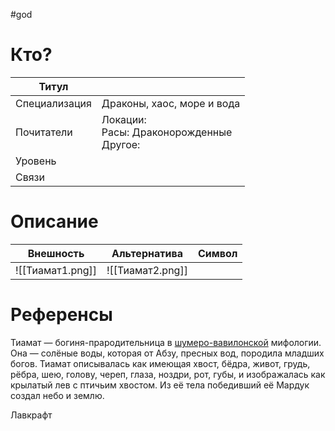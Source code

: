 #god 
# Кто? 
| Титул         |                                                |
| ------------- | ---------------------------------------------- |
| Специализация | Драконы, хаос, море и вода                     |
| Почитатели    | Локации: <br>Расы: Драконорожденные<br>Другое: |
| Уровень       |                                                |
| Связи         |                                                |
# Описание

| Внешность        | Альтернатива                         | Символ |
| ---------------- | ------------------------------------ | ------ |
| ![[Тиамат1.png]] | ![[Тиамат2.png]] |        |


# Референсы
Тиамат — богиня-прародительница в [шумеро-вавилонской](https://en.wikipedia.org/wiki/ru:%D0%A8%D1%83%D0%BC%D0%B5%D1%80%D0%BE-%D0%B0%D0%BA%D0%BA%D0%B0%D0%B4%D1%81%D0%BA%D0%B0%D1%8F_%D0%BC%D0%B8%D1%84%D0%BE%D0%BB%D0%BE%D0%B3%D0%B8%D1%8F "wikipedia:ru:Шумеро-аккадская мифология") мифологии. Она — солёные воды, которая от Абзу, пресных вод, породила младших богов. Тиамат описывалась как имеющая хвост, бёдра, живот, грудь, рёбра, шею, голову, череп, глаза, ноздри, рот, губы, и изображалась как крылатый лев с птичьим хвостом. Из её тела победивший её Мардук создал небо и землю.

Лавкрафт